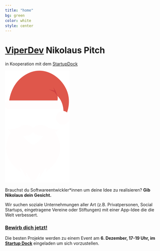 ```yaml
---
title: "home"
bg: green
color: white
style: center
---
```


# [ViperDev](https://viperdev.io/) Nikolaus Pitch

in Kooperation mit dem [StartupDock](https://startupdock.de/)

![Santa](img/santa.png)

Brauchst du Softwareentwickler*innen um deine Idee zu realisieren? __Gib Nikolaus dein Gesicht.__

Wir suchen soziale Unternehmungen aller Art (z.B. Privatpersonen, Social Startups, eingetragene Vereine oder Stiftungen) mit einer App-Idee die die Welt verbessert.

### [Bewirb dich jetzt!](#bewerbung)

Die besten Projekte werden zu einem Event am __6. Dezember, 17-19 Uhr, im [Startup Dock](https://goo.gl/maps/F3P3nDiwwoD2)__ eingeladen um sich vorzustellen.
